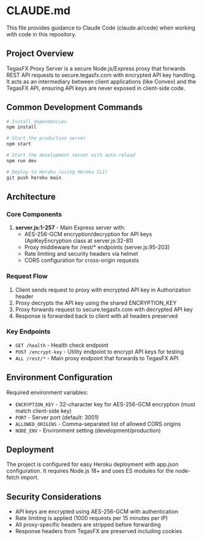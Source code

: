 # CLAUDE.md

This file provides guidance to Claude Code (claude.ai/code) when working with code in this repository.

## Project Overview

TegasFX Proxy Server is a secure Node.js/Express proxy that forwards REST API requests to secure.tegasfx.com with
encrypted API key handling. It acts as an intermediary between client applications (like Convex) and the TegasFX API,
ensuring API keys are never exposed in client-side code.

## Common Development Commands

```bash
# Install dependencies
npm install

# Start the production server
npm start

# Start the development server with auto-reload
npm run dev

# Deploy to Heroku (using Heroku CLI)
git push heroku main
```

## Architecture

### Core Components

1. **server.js:1-257** - Main Express server with:
    - AES-256-GCM encryption/decryption for API keys (ApiKeyEncryption class at server.js:32-81)
    - Proxy middleware for /rest/* endpoints (server.js:95-203)
    - Rate limiting and security headers via helmet
    - CORS configuration for cross-origin requests

### Request Flow

1. Client sends request to proxy with encrypted API key in Authorization header
2. Proxy decrypts the API key using the shared ENCRYPTION_KEY
3. Proxy forwards request to secure.tegasfx.com with decrypted API key
4. Response is forwarded back to client with all headers preserved

### Key Endpoints

- `GET /health` - Health check endpoint
- `POST /encrypt-key` - Utility endpoint to encrypt API keys for testing
- `ALL /rest/*` - Main proxy endpoint that forwards to TegasFX API

## Environment Configuration

Required environment variables:

- `ENCRYPTION_KEY` - 32-character key for AES-256-GCM encryption (must match client-side key)
- `PORT` - Server port (default: 3001)
- `ALLOWED_ORIGINS` - Comma-separated list of allowed CORS origins
- `NODE_ENV` - Environment setting (development/production)

## Deployment

The project is configured for easy Heroku deployment with app.json configuration. It requires Node.js 18+ and uses ES
modules for the node-fetch import.

## Security Considerations

- API keys are encrypted using AES-256-GCM with authentication
- Rate limiting is applied (1000 requests per 15 minutes per IP)
- All proxy-specific headers are stripped before forwarding
- Response headers from TegasFX are preserved including cookies